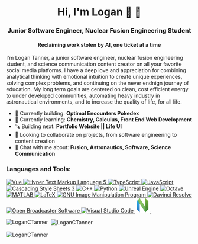 <h1 align="center">Hi, I'm Logan 🖖 🙂</h1>
<h3 align="center">Junior Software Engineer, Nuclear Fusion Engineering Student</h3>
<h4 align="center">Reclaiming work stolen by AI, one ticket at a time</h4>

<!--
<p align="left"><img src="{put selfie/artistic portrait here}" alt="LoganCTanner" /></p>
<p align="left">
  <a href="https://github.com/ryo-ma/github-profile-trophy">
  <img src="https://github-profile-trophy.vercel.app/?username=LoganCTanner" alt="LoganCTanner" />
  </a>
</p>
-->

<p>
  I'm Logan Tanner, a junior software engineer, nuclear fusion engineering student, and science communication
  content creator on all your favorite social media platforms. I have a deep love and appreciation for 
  combining analytical thinking with emotional intuition to create unique experiences, solving complex
  problems, and continuing on the never endnign journey of education. My long term goals are centered on 
  clean, cost efficient energy to under developed communities, automating heavy industry in astronautical 
  environments, and to increase the quality of life, for all life.
</p>

- 🔨 Currently building: **Optimal Encounters Pokedex**
- 🧠 Currently learning: **Chemistry, Calculus, Front End Web Development**
- 🪚 Building next: **Portfolio Website || Life UI**
- 🤝 Looking to collaborate on projects, from software engineering to content creation
- 💬 Chat with me about: **Fusion, Astronautics, Software, Science Communication**

<p align="left">
</p>

<h3 align="left">Languages and Tools:</h3>
<p align="left">
  <a href="https://vuejs.org/" target="_blank" rel="noreferrer">
    <img 
      src="https://creazilla-store.fra1.digitaloceanspaces.com/icons/3254520/vue-icon-md.png" 
      alt="Vue" 
      width="40" 
      height="auto" 
    />
  </a>
  <a href="https://html.spec.whatwg.org" target="_blank" rel="noreferrer">
    <img 
      src="https://upload.wikimedia.org/wikipedia/commons/6/61/HTML5_logo_and_wordmark.svg" 
      alt="Hyper Text Markup Language 5" 
      width="40" 
      height="auto" 
    />
  </a>
  <a href="https://www.typescriptlang.org/" target="_blank" rel="noreferrer">
    <img 
      src="https://upload.wikimedia.org/wikipedia/commons/f/f5/Typescript.svg" 
      alt="TypeScript" 
      width="40" 
      height="auto" 
    />
  </a>
  <a 
    href="https://ecma-international.org/publications-and-standards/standards/ecma-262/" 
    target="_blank" 
    rel="noreferrer"
  >
    <img 
      src="https://icons8.com/icon/pnSwLUOYUC7j/bouclier" 
      alt="JavaScript" 
      width="40" 
      height="auto" 
    />
  </a>
  <a href="https://www.w3.org/TR/CSS/#css" target="_blank" rel="noreferrer">
    <img 
      src="https://upload.wikimedia.org/wikipedia/commons/d/d5/CSS3_logo_and_wordmark.svg" 
      alt="Cascading Style Sheets 3" 
      width="40" 
      height="auto" 
    />
  </a>
  <a href="https://isocpp.org/" target="_blank" rel="noreferrer">
    <img 
      src="https://upload.wikimedia.org/wikipedia/commons/1/18/ISO_C%2B%2B_Logo.svg" 
      alt="C++" 
      width="40" 
      height="auto" 
    />
  </a>
  <a href="https://www.python.org/" target="_blank" rel="noreferrer">
    <img 
      src="https://upload.wikimedia.org/wikipedia/commons/c/c3/Python-logo-notext.svg" 
      alt="Python" 
      width="40" 
      height="auto" 
    />
  </a>
  <a href="https://www.unrealengine.com/en-US" target="_blank" rel="noreferrer">
    <img 
      src="https://icon-library.com/icon/unreal-engine-icon-27.html.html" 
      alt="Unreal Engine" 
      width="40" 
      height="auto" 
    />
  </a>
  <a href="https://octave.org/" target="_blank" rel="noreferrer">
    <img 
      src="https://upload.wikimedia.org/wikipedia/commons/6/6a/Gnu-octave-logo.svg" 
      alt="Octave" 
      width="40" 
      height="auto" 
    />
  </a>
  <a href="https://www.mathworks.com/products/matlab.html" target="_blank" rel="noreferrer">
    <img 
      src="https://upload.wikimedia.org/wikipedia/commons/thumb/2/21/Matlab_Logo.png/1005px-Matlab_Logo.png" 
      alt="MATLAB" 
      width="40" 
      height="auto" 
    />
  </a>
  <a href="https://www.latex-project.org/" target="_blank" rel="noreferrer">
    <img 
      src="https://clipground.com/images/latex-png-10.png" 
      alt="LaTeX" 
      width="40" 
      height="auto" 
    />
  </a>
  <a href="https://www.gimp.org/" target="_blank" rel="noreferrer">
    <img 
      src="https://upload.wikimedia.org/wikipedia/commons/4/45/The_GIMP_icon_-_gnome.svg" 
      alt="GNU Image Manipulation Program" 
      width="40" 
      height="auto" 
    />
  </a>
  <a href="https://www.blackmagicdesign.com/products/davinciresolve" target="_blank" rel="noreferrer">
    <img 
      src="https://upload.wikimedia.org/wikipedia/commons/4/4d/DaVinci_Resolve_Studio.png" 
      alt="Davinci Resolve" 
      width="40" 
      height="auto" 
    />
  </a>
  <a 
    href="https://obsproject.com/" target="_blank" rel="noreferrer">
    <img 
      src="https://upload.wikimedia.org/wikipedia/commons/d/d3/OBS_Studio_Logo.svg" 
      alt="Open Broadcaster Software" 
      width="40" 
      height="auto" 
    />
  </a>
  <a href="https://code.visualstudio.com/" target="_blank" rel="noreferrer">
    <img 
      src="https://upload.wikimedia.org/wikipedia/commons/9/9a/Visual_Studio_Code_1.35_icon.svg" 
      alt="Visual Studio Code" 
      width="40" 
      height="auto" 
    />
  </a>
  <a href="https://neovim.io/" target="_blank" rel="noreferrer">
    <img 
      src="https://raw.githubusercontent.com/github/explore/26674e638508ac4a4e113ee32d6755ebfa000569/topics/neovim/neovim.png" 
      alt="neovim" 
      width="40" 
      height="auto" 
    />
  </a>
  <a href="" target="_blank" rel="noreferrer">
    <img 
      src="" 
      alt="" 
      width="40" 
      height="auto" 
    />
  </a>
  
</p>


<p>
  <img 
    align="left" 
    src="https://github-readme-stats.vercel.app/api/top-langs?username=LoganCTanner&show_icons=true&locale=en&layout=compact" 
    alt="LoganCTanner" 
  />
</p>

<p>
  &nbsp;
  <img 
    align="center" 
    src="https://github-readme-stats.vercel.app/api?username=LoganCTanner&show_icons=true&locale=en"            
    alt="LoganCTanner" 
  />
</p>

<p>
    <img 
      align="center" 
      src="https://github-readme-streak-stats.herokuapp.com/?user=LoganCTanner&" 
      alt="LoganCTanner" 
    />
</p>


















